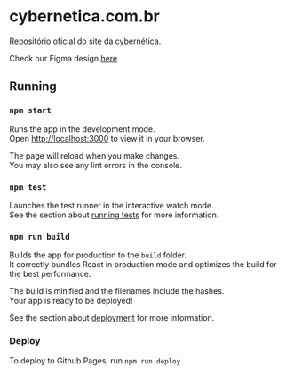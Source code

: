 # cybernetica.com.br

Repositório oficial do site da cybernética. 

Check our Figma design [here](https://www.figma.com/design/ToaZavBdStv90pzwdsFe6B/Cybenetica-site?node-id=0-1&node-type=canvas&t=UiMdq06u9TbzwBPf-0)

## Running

### `npm start`

Runs the app in the development mode.\
Open [http://localhost:3000](http://localhost:3000) to view it in your browser.

The page will reload when you make changes.\
You may also see any lint errors in the console.

### `npm test`

Launches the test runner in the interactive watch mode.\
See the section about [running tests](https://facebook.github.io/create-react-app/docs/running-tests) for more information.

### `npm run build`

Builds the app for production to the `build` folder.\
It correctly bundles React in production mode and optimizes the build for the best performance.

The build is minified and the filenames include the hashes.\
Your app is ready to be deployed!

See the section about [deployment](https://facebook.github.io/create-react-app/docs/deployment) for more information.

### Deploy

To deploy to Github Pages, run `npm run deploy`